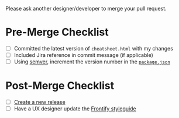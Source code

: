 Please ask another designer/developer to merge your pull request.

# Pre-Merge Checklist
- [ ] Committed the latest version of `cheatsheet.html` with my changes
- [ ] Included Jira reference in commit message (if applicable)
- [ ] Using [semver](http://semver.org/), increment the version number in the [`package.json`](https://github.com/buildcom/ionicons/blob/master/package.json#L3)

# Post-Merge Checklist

- [ ] [Create a new release](https://help.github.com/articles/creating-releases/)
- [ ] Have a UX designer update the [Frontify styleguide](https://company-47402.frontify.com/d/JC5zNa6KOQ2r/brand-guidelines#/brand-styleguide/icons)
